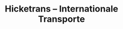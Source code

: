 ---
title: "Hicketrans – Internationale Transporte"
url: /hemhofen/hicketrans-internationale-transporte-bahnweg/
shop: Türen
---